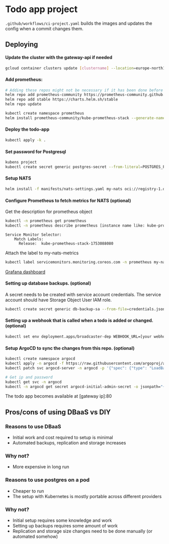 # Todo app project

```.github/workflows/ci-project.yaml``` builds the images and updates the config when a commit changes them.

## Deploying
#### Update the cluster with the gateway-api if needed
```sh
gcloud container clusters update [clustername] --location=europe-north1-b --gateway-api=standard
```

#### Add prometheus:
```sh
# Adding these repos might not be necessary if it has been done before
helm repo add prometheus-community https://prometheus-community.github.io/helm-charts
helm repo add stable https://charts.helm.sh/stable
helm repo update

kubectl create namespace prometheus
helm install prometheus-community/kube-prometheus-stack --generate-name --namespace prometheus
```

#### Deploy the todo-app
```sh
kubectl apply -k .
```

#### Set password for Postgresql
```sh
kubens project
kubectl create secret generic postgres-secret --from-literal=POSTGRES_PASSWORD=yourpassword
```

#### Setup NATS
```sh
helm install -f manifests/nats-settings.yaml my-nats oci://registry-1.docker.io/bitnamicharts/nats
```

#### Configure Prometheus to fetch metrics for NATS (optional)
Get the description for prometheus object
```sh
kubectl -n prometheus get prometheus
kubectl -n prometheus describe prometheus [instance name like: kube-prometheus-stack-1753-prometheus]
```
```
Service Monitor Selector:
    Match Labels:
      Release:  kube-prometheus-stack-1753088080
```
Attach the label to my-nats-metrics
```sh
kubectl label servicemonitors.monitoring.coreos.com -n prometheus my-nats-metrics release=kube-prometheus-stack-1753088080
```
[Grafana dashboard](https://raw.githubusercontent.com/nats-io/prometheus-nats-exporter/5084a32850823b59069f21f3a7dde7e488fef1c6/walkthrough/grafana-nats-dash.json)

#### Setting up database backups. (optional)
A secret needs to be created with service account credentials. The service account should have Storage Object User IAM role.
```sh
kubectl create secret generic db-backup-sa --from-file=credentials.json=your_sa.json
```

#### Setting up a webhook that is called when a todo is added or changed. (optional)
```sh
kubectl set env deployment.apps/broadcaster-dep WEBHOOK_URL=[your webhook url]
```

#### Setup ArgoCD to sync the changes from this repo. (optional)
```sh
kubectl create namespace argocd
kubectl apply -n argocd -f https://raw.githubusercontent.com/argoproj/argo-cd/stable/manifests/install.yaml
kubectl patch svc argocd-server -n argocd -p '{"spec": {"type": "LoadBalancer"}}'

# Get ip and password
kubectl get svc -n argocd
kubectl -n argocd get secret argocd-initial-admin-secret -o jsonpath="{.data.password}" | base64 -d
```

The todo app becomes available at [gateway ip]:80

## Pros/cons of using DBaaS vs DIY

### Reasons to use DBaaS
- Initial work and cost required to setup is minimal
- Automated backups, replication and storage increases
### Why not?
- More expensive in long run

### Reasons to use postgres on a pod
- Cheaper to run
- The setup with Kubernetes is mostly portable across different providers
### Why not?
- Initial setup requires some knowledge and work
- Setting up backups requires some amount of work
- Replication and storage size changes need to be done manually (or automated somehow)
